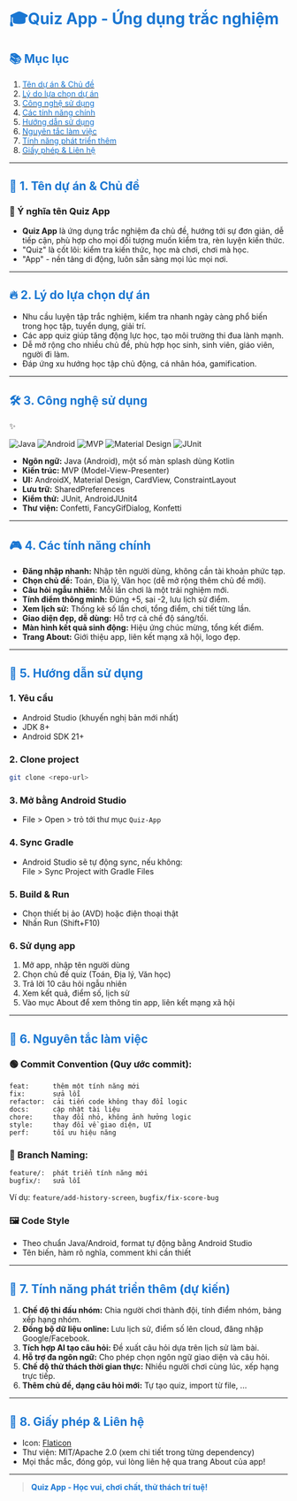 # <span style="color:#1976d2;">🎓Quiz App - Ứng dụng trắc nghiệm </span>

## <span style="color:#1976d2;">📚 Mục lục</span>
1. [<span style="color:#1976d2;">Tên dự án & Chủ đề</span>](#1-tên-dự-án--chủ-đề)
2. [<span style="color:#1976d2;">Lý do lựa chọn dự án</span>](#2-lý-do-lựa-chọn-dự-án)
3. [<span style="color:#1976d2;">Công nghệ sử dụng</span>](#3-công-nghệ-sử-dụng)
4. [<span style="color:#1976d2;">Các tính năng chính</span>](#4-các-tính-năng-chính)
5. [<span style="color:#1976d2;">Hướng dẫn sử dụng</span>](#5-hướng-dẫn-sử-dụng)
6. [<span style="color:#1976d2;">Nguyên tắc làm việc</span>](#6-nguyên-tắc-làm-việc)
7. [<span style="color:#1976d2;">Tính năng phát triển thêm</span>](#7-tính-năng-phát-triển-thêm)
8. [<span style="color:#1976d2;">Giấy phép & Liên hệ</span>](#8-giấy-phép--liên-hệ)

---

## <span id="1-tên-dự-án--chủ-đề" style="color:#1976d2;">🚀 1. Tên dự án & Chủ đề</span>

### 📌 Ý nghĩa tên Quiz App

- **Quiz App** là ứng dụng trắc nghiệm đa chủ đề, hướng tới sự đơn giản, dễ tiếp cận, phù hợp cho mọi đối tượng muốn kiểm tra, rèn luyện kiến thức.
- "Quiz" là cốt lõi: kiểm tra kiến thức, học mà chơi, chơi mà học.
- "App" - nền tảng di động, luôn sẵn sàng mọi lúc mọi nơi.

---

## <span id="2-lý-do-lựa-chọn-dự-án" style="color:#1976d2;">🔥 2. Lý do lựa chọn dự án</span>

- Nhu cầu luyện tập trắc nghiệm, kiểm tra nhanh ngày càng phổ biến trong học tập, tuyển dụng, giải trí.
- Các app quiz giúp tăng động lực học, tạo môi trường thi đua lành mạnh.
- Dễ mở rộng cho nhiều chủ đề, phù hợp học sinh, sinh viên, giáo viên, người đi làm.
- Đáp ứng xu hướng học tập chủ động, cá nhân hóa, gamification.

---

## <span id="3-công-nghệ-sử-dụng" style="color:#1976d2;">🛠️ 3. Công nghệ sử dụng</span>
✨ 

![Java](https://img.shields.io/badge/-JAVA-000?style=for-the-badge&logo=java&logoColor=white)
![Android](https://img.shields.io/badge/-ANDROID-000?style=for-the-badge&logo=android&logoColor=white)
![MVP](https://img.shields.io/badge/-MVP-000?style=for-the-badge&logoColor=white)
![Material Design](https://img.shields.io/badge/-MATERIAL%20DESIGN-000?style=for-the-badge&logo=materialdesign&logoColor=white)
![JUnit](https://img.shields.io/badge/-JUNIT-000?style=for-the-badge&logo=junit5&logoColor=white)

- **Ngôn ngữ:** Java (Android), một số màn splash dùng Kotlin
- **Kiến trúc:** MVP (Model-View-Presenter)
- **UI:** AndroidX, Material Design, CardView, ConstraintLayout
- **Lưu trữ:** SharedPreferences
- **Kiểm thử:** JUnit, AndroidJUnit4
- **Thư viện:** Confetti, FancyGifDialog, Konfetti

---

## <span id="4-các-tính-năng-chính" style="color:#1976d2;">🎮 4. Các tính năng chính</span>

- **Đăng nhập nhanh:** Nhập tên người dùng, không cần tài khoản phức tạp.
- **Chọn chủ đề:** Toán, Địa lý, Văn học (dễ mở rộng thêm chủ đề mới).
- **Câu hỏi ngẫu nhiên:** Mỗi lần chơi là một trải nghiệm mới.
- **Tính điểm thông minh:** Đúng +5, sai -2, lưu lịch sử điểm.
- **Xem lịch sử:** Thống kê số lần chơi, tổng điểm, chi tiết từng lần.
- **Giao diện đẹp, dễ dùng:** Hỗ trợ cả chế độ sáng/tối.
- **Màn hình kết quả sinh động:** Hiệu ứng chúc mừng, tổng kết điểm.
- **Trang About:** Giới thiệu app, liên kết mạng xã hội, logo đẹp.

---

## <span id="5-hướng-dẫn-sử-dụng" style="color:#1976d2;">📲 5. Hướng dẫn sử dụng</span>

### 1. **Yêu cầu**
- Android Studio (khuyến nghị bản mới nhất)
- JDK 8+
- Android SDK 21+

### 2. **Clone project**
```bash
git clone <repo-url>
```

### 3. **Mở bằng Android Studio**
- File > Open > trỏ tới thư mục `Quiz-App`

### 4. **Sync Gradle**
- Android Studio sẽ tự động sync, nếu không:  
  File > Sync Project with Gradle Files

### 5. **Build & Run**
- Chọn thiết bị ảo (AVD) hoặc điện thoại thật
- Nhấn Run (Shift+F10)

### 6. **Sử dụng app**
1. Mở app, nhập tên người dùng
2. Chọn chủ đề quiz (Toán, Địa lý, Văn học)
3. Trả lời 10 câu hỏi ngẫu nhiên
4. Xem kết quả, điểm số, lịch sử
5. Vào mục About để xem thông tin app, liên kết mạng xã hội

---

## <span id="6-nguyên-tắc-làm-việc" style="color:#1976d2;">📏 6. Nguyên tắc làm việc</span>

### 🟢 **Commit Convention (Quy ước commit):**
```
feat:      thêm một tính năng mới
fix:       sửa lỗi
refactor:  cải tiến code không thay đổi logic
docs:      cập nhật tài liệu
chore:     thay đổi nhỏ, không ảnh hưởng logic
style:     thay đổi về giao diện, UI
perf:      tối ưu hiệu năng
```

### 🔵 **Branch Naming:**
```
feature/:  phát triển tính năng mới
bugfix/:   sửa lỗi
```
Ví dụ: `feature/add-history-screen`, `bugfix/fix-score-bug`

### 🖼️ **Code Style**
- Theo chuẩn Java/Android, format tự động bằng Android Studio
- Tên biến, hàm rõ nghĩa, comment khi cần thiết

---

## <span id="7-tính-năng-phát-triển-thêm" style="color:#1976d2;">🌱 7. Tính năng phát triển thêm (dự kiến)</span>

1. **Chế độ thi đấu nhóm:** Chia người chơi thành đội, tính điểm nhóm, bảng xếp hạng nhóm.
2. **Đồng bộ dữ liệu online:** Lưu lịch sử, điểm số lên cloud, đăng nhập Google/Facebook.
3. **Tích hợp AI tạo câu hỏi:** Đề xuất câu hỏi dựa trên lịch sử làm bài.
4. **Hỗ trợ đa ngôn ngữ:** Cho phép chọn ngôn ngữ giao diện và câu hỏi.
5. **Chế độ thử thách thời gian thực:** Nhiều người chơi cùng lúc, xếp hạng trực tiếp.
6. **Thêm chủ đề, dạng câu hỏi mới:** Tự tạo quiz, import từ file, ...

---

## <span id="8-giấy-phép--liên-hệ" style="color:#1976d2;">📄 8. Giấy phép & Liên hệ</span>

- Icon: [Flaticon](https://www.flaticon.com/free-icon/quiz_3062634)
- Thư viện: MIT/Apache 2.0 (xem chi tiết trong từng dependency)
- Mọi thắc mắc, đóng góp, vui lòng liên hệ qua trang About của app!

---

> <span style="color:#1976d2; font-weight:bold;">Quiz App - Học vui, chơi chất, thử thách trí tuệ!</span>

